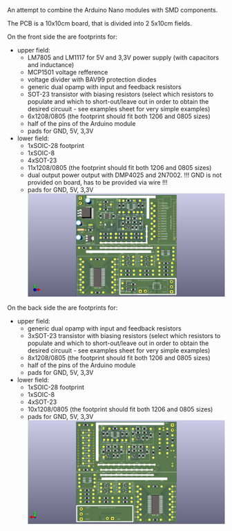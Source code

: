 An attempt to combine the Arduino Nano modules with SMD components.

The PCB is a 10x10cm board, that is divided into 2 5x10cm fields.

On the front side the are footprints for:
* upper field:
  * LM7805 and LM1117 for 5V and 3,3V power supply (with capacitors and inductance)
  * MCP1501 voltage refference
  * voltage divider with BAV99 protection diodes
  * generic dual opamp with input and feedback resistors
  * SOT-23 transistor with biasing resistors (select which resistors to populate and which to short-out/leave out in order to obtain the desired circuuit - see examples sheet for very simple examples)
  * 6x1208/0805 (the footprint should fit both 1206 and 0805 sizes)
  * half of the pins of the Arduino module
  * pads for GND, 5V, 3,3V
* lower field:
  *  1xSOIC-28 footprint
  *  1xSOIC-8
  *  4xSOT-23
  *  11x1208/0805 (the footprint should fit both 1206 and 0805 sizes)
  *  dual output power output with DMP4025 and 2N7002. !!! GND is not provided on board, has to be provided via wire !!!
  *  pads for GND, 5V, 3,3V
![front side](/docs/smd-testboard-front.png)

On the back side the are footprints for:
* upper field:
  * generic dual opamp with input and feedback resistors
  * 3xSOT-23 transistor with biasing resistors (select which resistors to populate and which to short-out/leave out in order to obtain the desired circuuit - see examples sheet for very simple examples)
  * 8x1208/0805 (the footprint should fit both 1206 and 0805 sizes)
  * half of the pins of the Arduino module
  * pads for GND, 5V, 3,3V
* lower field:
  *  1xSOIC-28 footprint
  *  1xSOIC-8
  *  4xSOT-23
  *  10x1208/0805 (the footprint should fit both 1206 and 0805 sizes)
  *  pads for GND, 5V, 3,3V
![back side](/docs/smd-testboard-back.png)
